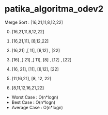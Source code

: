 # patika_algoritma_odev2

Merge Sort : [16,21,11,8,12,22]

0. [16,21,11,8,12,22]
1. [16,21,11],	[8,12,22]
2. [16,21] ,[ 11],	[8,12] , [22]

3. [16] ,[ 21] ,[ 11],	[8] , [12] , [22]

4. [16, 21], [11],	[8,12], [22]
5. [11,16,21],	[8, 12, 22]
6. [8,11,12,16,21,22]

* Worst Case : O(n*logn)
* Best Case : O(n*logn)
* Average Case : O(n*logn)
